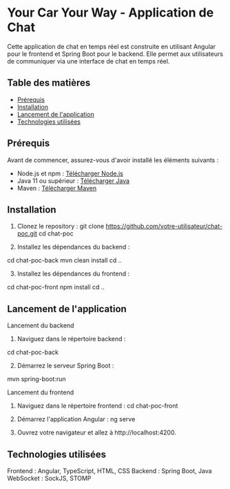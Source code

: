 # Your Car Your Way - Application de Chat

Cette application de chat en temps réel est construite en utilisant Angular pour le frontend et Spring Boot pour le backend. Elle permet aux utilisateurs de communiquer via une interface de chat en temps réel.

## Table des matières

- [Prérequis](#prérequis)
- [Installation](#installation)
- [Lancement de l'application](#lancement-de-lapplication)
- [Technologies utilisées](#technologies-utilisées)

## Prérequis

Avant de commencer, assurez-vous d'avoir installé les éléments suivants :

- Node.js et npm : [Télécharger Node.js](https://nodejs.org/)
- Java 11 ou supérieur : [Télécharger Java](https://www.oracle.com/java/technologies/javase-jdk11-downloads.html)
- Maven : [Télécharger Maven](https://maven.apache.org/download.cgi)

## Installation

1. Clonez le repository :
   git clone https://github.com/votre-utilisateur/chat-poc.git
   cd chat-poc

2. Installez les dépendances du backend :

cd chat-poc-back
mvn clean install
cd ..

3. Installez les dépendances du frontend :

cd chat-poc-front
npm install
cd ..

## Lancement de l'application

Lancement du backend

1. Naviguez dans le répertoire backend :

cd chat-poc-back

2. Démarrez le serveur Spring Boot :

mvn spring-boot:run

Lancement du frontend

1. Naviguez dans le répertoire frontend :
cd chat-poc-front

2. Démarrez l'application Angular :
ng serve

3. Ouvrez votre navigateur et allez à http://localhost:4200.

## Technologies utilisées

Frontend : Angular, TypeScript, HTML, CSS
Backend : Spring Boot, Java
WebSocket : SockJS, STOMP
